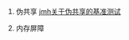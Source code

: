 1. 伪共享
   [jmh关于伪共享的基准测试](http://hg.openjdk.java.net/code-tools/jmh/file/36a2ee9a075e/jmh-samples/src/main/java/org/openjdk/jmh/samples/JMHSample_22_FalseSharing.java#l77)
   
2. 内存屏障






